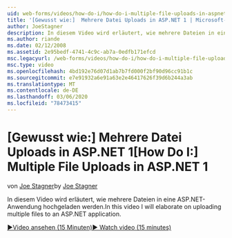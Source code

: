 ```yaml
---
uid: web-forms/videos/how-do-i/how-do-i-multiple-file-uploads-in-aspnet-1
title: '[Gewusst wie:]  Mehrere Datei Uploads in ASP.NET 1 | Microsoft-Dokumentation'
author: JoeStagner
description: In diesem Video wird erläutert, wie mehrere Dateien in eine ASP.NET-Anwendung hochgeladen werden.
ms.author: riande
ms.date: 02/12/2008
ms.assetid: 2e95bedf-4741-4c9c-ab7a-0edfb171efcd
msc.legacyurl: /web-forms/videos/how-do-i/how-do-i-multiple-file-uploads-in-aspnet-1
msc.type: video
ms.openlocfilehash: 4bd192e76d07d1ab7b7fd000f2bf90d96cc91b1c
ms.sourcegitcommit: e7e91932a6e91a63e2e46417626f39d6b244a3ab
ms.translationtype: MT
ms.contentlocale: de-DE
ms.lasthandoff: 03/06/2020
ms.locfileid: "78473415"
---
```

# <a name="how-do-i--multiple-file-uploads-in-aspnet1"></a><span data-ttu-id="e9c39-103">[Gewusst wie:]  Mehrere Datei Uploads in ASP.NET 1</span><span class="sxs-lookup"><span data-stu-id="e9c39-103">[How Do I:]  Multiple File Uploads in ASP.NET 1</span></span>

<span data-ttu-id="e9c39-104">von [Joe Stagner](https://github.com/JoeStagner)</span><span class="sxs-lookup"><span data-stu-id="e9c39-104">by [Joe Stagner](https://github.com/JoeStagner)</span></span>

<span data-ttu-id="e9c39-105">In diesem Video wird erläutert, wie mehrere Dateien in eine ASP.NET-Anwendung hochgeladen werden.</span><span class="sxs-lookup"><span data-stu-id="e9c39-105">In this video I will elaborate on uploading multiple files to an ASP.NET application.</span></span>

[<span data-ttu-id="e9c39-106">&#9654;Video ansehen (15 Minuten)</span><span class="sxs-lookup"><span data-stu-id="e9c39-106">&#9654; Watch video (15 minutes)</span></span>](https://channel9.msdn.com/Blogs/ASP-NET-Site-Videos/how-do-i-multiple-file-uploads-in-aspnet-1)
